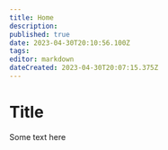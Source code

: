```yaml
---
title: Home
description: 
published: true
date: 2023-04-30T20:10:56.100Z
tags: 
editor: markdown
dateCreated: 2023-04-30T20:07:15.375Z
---
```


# Title

Some text here
